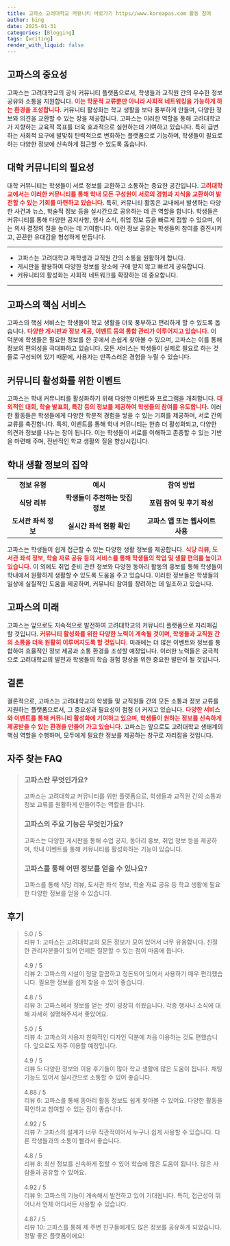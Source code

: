 ```yaml
---
title: 고파스 고려대학교 커뮤니티 바로가기 https//www.koreapas.com 활동 참여
author: bing
date: 2025-01-31
categories: [Blogging]
tags: [writing]
render_with_liquid: false
---
```



<h2 id='고파스의중요성'>고파스의 중요성</h2>

<p>고파스는 고려대학교의 공식 커뮤니티 플랫폼으로서, 학생들과 교직원 간의 우수한 정보 공유와 소통을 지원합니다. <b><span style="color: #ee2323;">이는 학문적 교류뿐만 아니라 사회적 네트워킹을 가능하게 하는 환경을 조성합니다.</span></b> 커뮤니티 활성화는 학교 생활을 보다 풍부하게 만들며, 다양한 정보와 의견을 교환할 수 있는 장을 제공합니다. 고파스는 이러한 역할을 통해 고려대학교가 지향하는 교육적 목표를 더욱 효과적으로 실현하는데 기여하고 있습니다. 특히 급변하는 사회적 요구에 발맞춰 탄력적으로 변화하는 플랫폼으로 기능하며, 학생들이 필요로 하는 다양한 정보에 신속하게 접근할 수 있도록 돕습니다.</p>

<h2 id='대학커뮤니티의필요성'>대학 커뮤니티의 필요성</h2>

<p>대학 커뮤니티는 학생들이 서로 정보를 교환하고 소통하는 중요한 공간입니다. <b><span style="color: #ee2323;">고려대학교에서는 이러한 커뮤니티를 통해 학내 모든 구성원이 서로의 경험과 지식을 교환하여 발전할 수 있는 기회를 마련하고 있습니다.</span></b> 특히, 커뮤니티 활동은 교내에서 발생하는 다양한 사건과 뉴스, 학술적 정보 등을 실시간으로 공유하는 데 큰 역할을 합니다. 학생들은 커뮤니티를 통해 다양한 공지사항, 행사 소식, 취업 정보 등을 빠르게 접할 수 있으며, 이는 의사 결정의 질을 높이는 데 기여합니다. 이런 정보 공유는 학생들의 참여를 증진시키고, 끈끈한 유대감을 형성하게 만듭니다.</p>

<hr />

<ul>
    <li>고파스는 고려대학교 재학생과 교직원 간의 소통을 원활하게 합니다.</li>
    <li>게시판을 활용하여 다양한 정보를 장소에 구애 받지 않고 빠르게 공유합니다.</li>
    <li>커뮤니티의 활성화는 사회적 네트워크를 확장하는 데 중요합니다.</li>
</ul>

<hr />

<h2 id='고파스의핵심서비스'>고파스의 핵심 서비스</h2>

<p>고파스의 핵심 서비스는 학생들이 학교 생활을 더욱 풍부하고 편리하게 할 수 있도록 돕습니다. <b><span style="color: #ee2323;">다양한 게시판과 정보 제공, 이벤트 등의 통합 관리가 이루어지고 있습니다.</span></b> 이 덕분에 학생들은 필요한 정보를 한 곳에서 손쉽게 찾아볼 수 있으며, 고파스는 이를 통해 정보의 편의성을 극대화하고 있습니다. 모든 서비스는 학생들이 실제로 필요로 하는 것들로 구성되어 있기 때문에, 사용자는 만족스러운 경험을 누릴 수 있습니다.</p>

<h2 id='커뮤니티활성화를위한이벤트'>커뮤니티 활성화를 위한 이벤트</h2>

<p>고파스는 학내 커뮤니티를 활성화하기 위해 다양한 이벤트와 프로그램을 개최합니다. <b><span style="color: #ee2323;">대외적인 대회, 학술 발표회, 특강 등의 정보를 제공하여 학생들의 참여를 유도합니다.</span></b> 이러한 활동들은 학생들에게 다양한 학문적 경험을 쌓을 수 있는 기회를 제공하며, 서로 간의 교류를 촉진합니다. 특히, 이벤트를 통해 학내 커뮤니티는 한층 더 활성화되고, 다양한 의견과 정보를 나누는 장이 됩니다. 이는 학생들이 서로를 이해하고 존중할 수 있는 기반을 마련해 주며, 전반적인 학교 생활의 질을 향상시킵니다.</p>

<h2 id='학내생활정보의집약'>학내 생활 정보의 집약</h2>

<table>
    <tr>
        <td style="text-align: center; height: 17px;"><b>정보 유형</b></td>
        <td style="text-align: center; height: 17px;"><b>예시</b></td>
        <td style="text-align: center; height: 17px;"><b>참여 방법</b></td>
    </tr>
    <tr>
        <td style="text-align: center; height: 17px;"><b>식당 리뷰</b></td>
        <td style="text-align: center; height: 17px;"><b>학생들이 추천하는 맛집 정보</b></td>
        <td style="text-align: center; height: 17px;"><b>포럼 참여 및 후기 작성</b></td>
    </tr>
    <tr>
        <td style="text-align: center; height: 17px;"><b>도서관 좌석 정보</b></td>
        <td style="text-align: center; height: 17px;"><b>실시간 좌석 현황 확인</b></td>
        <td style="text-align: center; height: 17px;"><b>고파스 앱 또는 웹사이트 사용</b></td>
    </tr>
</table>

<p>고파스는 학생들이 쉽게 접근할 수 있는 다양한 생활 정보를 제공합니다. <b><span style="color: #ee2323;">식당 리뷰, 도서관 좌석 정보, 학술 자료 공유 등의 서비스를 통해 학생들의 학업 및 생활 편의를 높이고 있습니다.</span></b> 이 외에도 취업 준비 관련 정보와 다양한 동아리 활동의 홍보를 통해 학생들이 학내에서 원활하게 생활할 수 있도록 도움을 주고 있습니다. 이러한 정보들은 학생들의 일상에 실질적인 도움을 제공하며, 커뮤니티 참여를 장려하는 데 일조하고 있습니다.</p>

<h2 id='고파스의미래'>고파스의 미래</h2>

<p>고파스는 앞으로도 지속적으로 발전하여 고려대학교의 커뮤니티 플랫폼으로 자리매김할 것입니다. <b><span style="color: #ee2323;">커뮤니티 활성화를 위한 다양한 노력이 계속될 것이며, 학생들과 교직원 간의 소통을 더욱 원활히 이루어지도록 할 것입니다.</span></b> 미래에는 더 많은 이벤트와 정보를 통합하여 효율적인 정보 제공과 소통 환경을 조성할 예정입니다. 이러한 노력들은 궁극적으로 고려대학교의 발전과 학생들의 학습 경험 향상을 위한 중요한 발판이 될 것입니다.</p>

<h2 id='결론'>결론</h2>

<p>결론적으로, 고파스는 고려대학교의 학생들 및 교직원들 간의 모든 소통과 정보 교류를 지원하는 플랫폼으로서, 그 중요성과 필요성이 점점 더 커지고 있습니다. <b><span style="color: #ee2323;">다양한 서비스와 이벤트를 통해 커뮤니티 활성화에 기여하고 있으며, 학생들이 원하는 정보를 신속하게 제공받을 수 있는 환경을 만들어 가고 있습니다.</span></b> 고파스는 앞으로도 고려대학교 생태계의 핵심 역할을 수행하며, 모두에게 필요한 정보를 제공하는 창구로 자리잡을 것입니다.</p>


<h2 id='자주_찾는_FAQ'>자주 찾는 FAQ</h2>
<div itemscope="" itemtype="https://schema.org/FAQPage"> 
<blockquote> 
<div itemscope="" itemprop="mainEntity" itemtype="https://schema.org/Question"> 
<h3 itemprop="name">고파스란 무엇인가요?</h3> 
<div itemscope="" itemprop="acceptedAnswer" itemtype="https://schema.org/Answer"> 
<span itemprop="text"> 
<p>고파스는 고려대학교 커뮤니티를 위한 플랫폼으로, 학생들과 교직원 간의 소통과 정보 교류를 원활하게 만들어주는 역할을 합니다.</p> 
</span> 
</div> 
</div> 
<div itemscope="" itemprop="mainEntity" itemtype="https://schema.org/Question"> 
<h3 itemprop="name">고파스의 주요 기능은 무엇인가요?</h3> 
<div itemscope="" itemprop="acceptedAnswer" itemtype="https://schema.org/Answer"> 
<span itemprop="text"> 
<p>고파스는 다양한 게시판을 통해 수업 공지, 동아리 홍보, 취업 정보 등을 제공하며, 학내 이벤트를 통해 커뮤니티를 활성화하는 기능이 있습니다.</p> 
</span> 
</div> 
</div> 
<div itemscope="" itemprop="mainEntity" itemtype="https://schema.org/Question"> 
<h3 itemprop="name">고파스를 통해 어떤 정보를 얻을 수 있나요?</h3> 
<div itemscope="" itemprop="acceptedAnswer" itemtype="https://schema.org/Answer"> 
<span itemprop="text"> 
<p>고파스를 통해 식당 리뷰, 도서관 좌석 정보, 학술 자료 공유 등 학교 생활에 필요한 다양한 정보를 얻을 수 있습니다.</p> 
</span> 
</div> 
</div> 
</blockquote> 
</div>
<h2 id='후기'>후기</h2>
<div itemscope itemtype="https://schema.org/Product">
  <blockquote>
  <div itemprop="review" itemscope itemtype="https://schema.org/Review">
      <div itemprop="reviewRating" itemscope itemtype="https://schema.org/Rating"> <span itemprop="ratingValue">5.0</span> / <span itemprop="bestRating">5</span> </div>
      <span itemprop="reviewBody">리뷰 1: 고파스는 고려대학교의 모든 정보가 모여 있어서 너무 유용합니다. 친절한 관리자분들이 있어 언제든 질문할 수 있는 점이 마음에 듭니다.</span>
  </div>
  <br>
  <div itemprop="review" itemscope itemtype="https://schema.org/Review">
      <div itemprop="reviewRating" itemscope itemtype="https://schema.org/Rating"> <span itemprop="ratingValue">4.9</span> / <span itemprop="bestRating">5</span> </div>
      <span itemprop="reviewBody">리뷰 2: 고파스의 시설이 정말 깔끔하고 정돈되어 있어서 사용하기 매우 편리했습니다. 필요한 정보를 쉽게 찾을 수 있어 좋습니다.</span>
  </div>
  <br>
  <div itemprop="review" itemscope itemtype="https://schema.org/Review">
      <div itemprop="reviewRating" itemscope itemtype="https://schema.org/Rating"> <span itemprop="ratingValue">4.8</span> / <span itemprop="bestRating">5</span> </div>
      <span itemprop="reviewBody">리뷰 3: 고파스에서 정보를 얻는 것이 굉장히 쉬웠습니다. 각종 행사나 소식에 대해 자세히 설명해주셔서 좋았어요.</span>
  </div>
  <br>
  <div itemprop="review" itemscope itemtype="https://schema.org/Review">
      <div itemprop="reviewRating" itemscope itemtype="https://schema.org/Rating"> <span itemprop="ratingValue">5.0</span> / <span itemprop="bestRating">5</span> </div>
      <span itemprop="reviewBody">리뷰 4: 고파스의 사용자 친화적인 디자인 덕분에 처음 이용하는 것도 편했습니다. 앞으로도 자주 이용할 예정입니다.</span>
  </div>
  <br>
  <div itemprop="review" itemscope itemtype="https://schema.org/Review">
      <div itemprop="reviewRating" itemscope itemtype="https://schema.org/Rating"> <span itemprop="ratingValue">4.9</span> / <span itemprop="bestRating">5</span> </div>
      <span itemprop="reviewBody">리뷰 5: 다양한 정보와 이용 후기들이 많아 학교 생활에 많은 도움이 됩니다. 채팅 기능도 있어서 실시간으로 소통할 수 있어 좋습니다.</span>
  </div>
  <br>
  <div itemprop="review" itemscope itemtype="https://schema.org/Review">
      <div itemprop="reviewRating" itemscope itemtype="https://schema.org/Rating"> <span itemprop="ratingValue">4.88</span> / <span itemprop="bestRating">5</span> </div>
      <span itemprop="reviewBody">리뷰 6: 고파스를 통해 동아리 활동 정보도 쉽게 찾아볼 수 있어요. 다양한 활동을 확인하고 참여할 수 있는 점이 좋습니다.</span>
  </div>
  <br>
  <div itemprop="review" itemscope itemtype="https://schema.org/Review">
      <div itemprop="reviewRating" itemscope itemtype="https://schema.org/Rating"> <span itemprop="ratingValue">4.92</span> / <span itemprop="bestRating">5</span> </div>
      <span itemprop="reviewBody">리뷰 7: 고파스의 설계가 너무 직관적이어서 누구나 쉽게 사용할 수 있습니다. 다른 학생들과의 소통이 빨라서 좋습니다.</span>
  </div>
  <br>
  <div itemprop="review" itemscope itemtype="https://schema.org/Review">
      <div itemprop="reviewRating" itemscope itemtype="https://schema.org/Rating"> <span itemprop="ratingValue">4.8</span> / <span itemprop="bestRating">5</span> </div>
      <span itemprop="reviewBody">리뷰 8: 최신 정보를 신속하게 접할 수 있어 학습에 많은 도움이 됩니다. 많은 사람들과 공유할 수 있어요.</span>
  </div>
  <br>
  <div itemprop="review" itemscope itemtype="https://schema.org/Review">
      <div itemprop="reviewRating" itemscope itemtype="https://schema.org/Rating"> <span itemprop="ratingValue">4.92</span> / <span itemprop="bestRating">5</span> </div>
      <span itemprop="reviewBody">리뷰 9: 고파스의 기능이 계속해서 발전하고 있어 기대됩니다. 특히, 접근성이 뛰어나서 언제 어디서든 사용할 수 있습니다.</span>
  </div>
  <br>
  <div itemprop="review" itemscope itemtype="https://schema.org/Review">
      <div itemprop="reviewRating" itemscope itemtype="https://schema.org/Rating"> <span itemprop="ratingValue">4.87</span> / <span itemprop="bestRating">5</span> </div>
      <span itemprop="reviewBody">리뷰 10: 고파스를 통해 제 주변 친구들에게도 많은 정보를 공유하게 되었습니다. 정말 좋은 플랫폼이에요!</span>
  </div>
  </blockquote>
</div>
